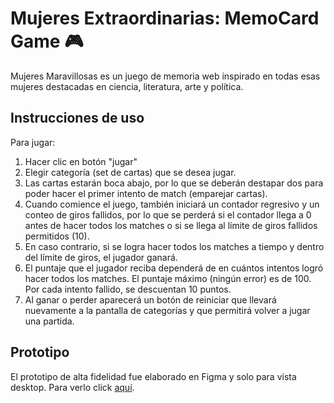 # Mujeres Extraordinarias: MemoCard Game 🎮

Mujeres Maravillosas es un juego de memoria web inspirado en todas esas mujeres destacadas en ciencia, literatura, arte y política. 

## Instrucciones de uso
Para jugar:

1. Hacer clic en botón "jugar"
2. Elegir categoría (set de cartas) que se desea jugar.
3. Las cartas estarán boca abajo, por lo que se deberán destapar dos para poder hacer el primer intento de match (emparejar cartas).
4. Cuando comience el juego, también iniciará un contador regresivo y un conteo de giros fallidos, por lo que se perderá si el contador llega a 0 antes de hacer todos los matches o si se llega al límite de giros fallidos permitidos (10).
5. En caso contrario, si se logra hacer todos los matches a tiempo y dentro del límite de giros, el jugador ganará.
6. El puntaje que el jugador reciba dependerá de en cuántos intentos logró hacer todos los matches. El puntaje máximo (ningún error) es de 100. Por cada intento fallido, se descuentan 10 puntos.
7. Al ganar o perder aparecerá un botón de reiniciar que llevará nuevamente a la pantalla de categorías y que permitirá volver a jugar una partida.

## Prototipo
El prototipo de alta fidelidad fue elaborado en Figma y solo para vista desktop.
Para verlo click [aquí](https://www.figma.com/file/vyyikegevGtGZtH0vPzsMT/MemoCard-Mujeres-Extraordinaras).
